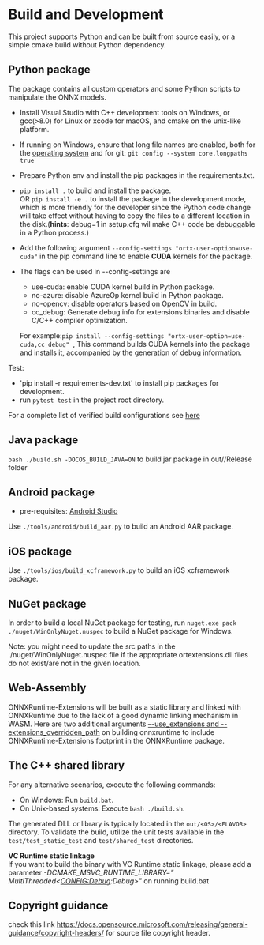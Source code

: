 # Build and Development

This project supports Python and can be built from source easily, or a simple cmake build without Python dependency.

## Python package

The package contains all custom operators and some Python scripts to manipulate the ONNX models.

- Install Visual Studio with C++ development tools on Windows, or gcc(>8.0) for Linux or xcode for macOS, and cmake on
  the unix-like platform.
- If running on Windows, ensure that long file names are enabled, both for
  the [operating system](https://docs.microsoft.com/en-us/windows/win32/fileio/maximum-file-path-limitation?tabs=cmd)
  and for git: `git config --system core.longpaths true`
- Prepare Python env and install the pip packages in the requirements.txt.
- `pip install .` to build and install the package.<br/> OR `pip install -e .` to install the package in the development
  mode, which is more friendly for the developer since the Python code change will take effect without having to copy
  the files to a different location in the disk.(**hints**: debug=1 in setup.cfg wil make C++ code be debuggable in a
  Python process.)
- Add the following argument `--config-settings "ortx-user-option=use-cuda"` in the pip command line to enable **CUDA**
  kernels for the package.
- The flags can be used in --config-settings are
  - use-cuda: enable CUDA kernel build in Python package.
  - no-azure: disable AzureOp kernel build in Python package.
  - no-opencv: disable operators based on OpenCV in build.
  - cc_debug: Generate debug info for extensions binaries and disable C/C++ compiler optimization.

   For example:`pip install --config-settings "ortx-user-option=use-cuda,cc_debug" `, This command builds CUDA
 kernels into the package and installs it, accompanied by the generation of debug information.

Test:

- 'pip install -r requirements-dev.txt' to install pip packages for development.
- run `pytest test` in the project root directory.

For a complete list of verified build configurations see [here](<./ci_matrix.md>)

## Java package

`bash ./build.sh -DOCOS_BUILD_JAVA=ON` to build jar package in out/<OS>/Release folder

## Android package

- pre-requisites: [Android Studio](https://developer.android.com/studio)

Use `./tools/android/build_aar.py` to build an Android AAR package.

## iOS package

Use `./tools/ios/build_xcframework.py` to build an iOS xcframework package.

## NuGet package

In order to build a local NuGet package for testing, run `nuget.exe pack ./nuget/WinOnlyNuget.nuspec` to build a NuGet
package for Windows.

Note: you might need to update the src paths in the ./nuget/WinOnlyNuget.nuspec file if the appropriate
ortextensions.dll files do not exist/are not in the given location.

## Web-Assembly

ONNXRuntime-Extensions will be built as a static library and linked with ONNXRuntime due to the lack of a good dynamic
linking mechanism in WASM. Here are two additional
arguments [–-use_extensions and --extensions_overridden_path](https://github.com/microsoft/onnxruntime/blob/860ba8820b72d13a61f0d08b915cd433b738ffdc/tools/ci_build/build.py#L416)
on building onnxruntime to include ONNXRuntime-Extensions footprint in the ONNXRuntime package.

## The C++ shared library

For any alternative scenarios, execute the following commands:

- On Windows: Run `build.bat`.
- On Unix-based systems: Execute `bash ./build.sh`.

The generated DLL or library is typically located in the `out/<OS>/<FLAVOR>` directory. To validate the build, utilize
the unit tests available in the `test/test_static_test` and `test/shared_test` directories.

**VC Runtime static linkage**  
If you want to build the binary with VC Runtime static linkage, please add a parameter _-DCMAKE_MSVC_RUNTIME_LIBRARY="
MultiThreaded$<$<CONFIG:Debug>:Debug>"_ on running build.bat

## Copyright guidance

check this link https://docs.opensource.microsoft.com/releasing/general-guidance/copyright-headers/ for source file
copyright header.
